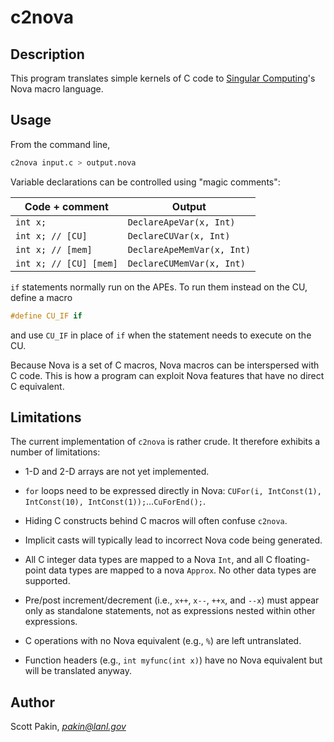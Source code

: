 c2nova
======

Description
-----------

This program translates simple kernels of C code to [Singular Computing](https://www.singularcomputing.com/)'s Nova macro language.

Usage
-----

From the command line,
```bash
c2nova input.c > output.nova
```

Variable declarations can be controlled using "magic comments":

| Code + comment         | Output                       |
| ---------------------- | ---------------------------- |
| `int x;`               | `DeclareApeVar(x, Int)`      |
| `int x; // [CU]`       | `DeclareCUVar(x, Int)`       |
| `int x; // [mem]`      | `DeclareApeMemVar(x, Int)`   |
| `int x; // [CU] [mem]` | `DeclareCUMemVar(x, Int)`    |

`if` statements normally run on the APEs.  To run them instead on the CU, define a macro
```C
#define CU_IF if
```
and use `CU_IF` in place of `if` when the statement needs to execute on the CU.

Because Nova is a set of C macros, Nova macros can be interspersed with C code.  This is how a program can exploit Nova features that have no direct C equivalent.

Limitations
-----------

The current implementation of `c2nova` is rather crude.  It therefore exhibits a number of limitations:

* 1-D and 2-D arrays are not yet implemented.

* `for` loops need to be expressed directly in Nova: `CUFor(i, IntConst(1), IntConst(10), IntConst(1));`…`CuForEnd();`.

* Hiding C constructs behind C macros will often confuse `c2nova`.

* Implicit casts will typically lead to incorrect Nova code being generated.

* All C integer data types are mapped to a Nova `Int`, and all C floating-point data types are mapped to a nova `Approx`.  No other data types are supported.

* Pre/post increment/decrement (i.e., `x++`, `x--`, `++x`, and `--x`) must appear only as standalone statements, not as expressions nested within other expressions.

* C operations with no Nova equivalent (e.g., `%`) are left untranslated.

* Function headers (e.g., `int myfunc(int x)`) have no Nova equivalent but will be translated anyway.

Author
------

Scott Pakin, *pakin@lanl.gov*
